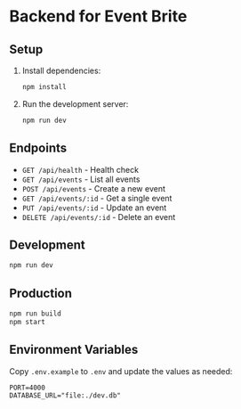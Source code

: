 # Backend for Event Brite

## Setup

1. Install dependencies:
   ```bash
   npm install
   ```
2. Run the development server:
   ```bash
   npm run dev
   ```

## Endpoints

- `GET /api/health` - Health check
- `GET /api/events` - List all events
- `POST /api/events` - Create a new event
- `GET /api/events/:id` - Get a single event
- `PUT /api/events/:id` - Update an event
- `DELETE /api/events/:id` - Delete an event

## Development

```bash
npm run dev
```

## Production

```bash
npm run build
npm start
```

## Environment Variables

Copy `.env.example` to `.env` and update the values as needed:

```
PORT=4000
DATABASE_URL="file:./dev.db"
``` 
